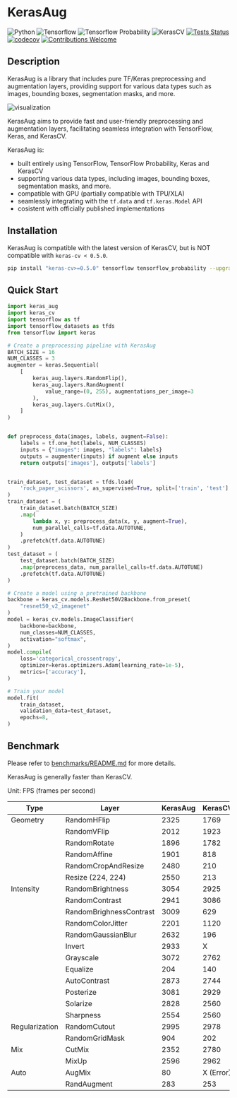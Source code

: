 # KerasAug

![Python](https://img.shields.io/badge/python-v3.8.0+-success.svg)
![Tensorflow](https://img.shields.io/badge/tensorflow-v2.12.0+-success.svg)
![Tensorflow Probability](https://img.shields.io/badge/tensorflow_probability-v0.20.0+-success.svg)
![KerasCV](https://img.shields.io/badge/keras_cv-v0.5.0+-success.svg)
[![Tests Status](https://github.com/james77777778/keras-aug/actions/workflows/actions.yml/badge.svg?branch=main)](https://github.com/james77777778/keras-aug/actions?query=branch%3Amain)
[![codecov](https://codecov.io/gh/james77777778/keras-aug/branch/main/graph/badge.svg?token=81ELI3VH7H)](https://codecov.io/gh/james77777778/keras-aug)
[![Contributions Welcome](https://img.shields.io/badge/contributions-welcome-brightgreen.svg?style=flat)](https://github.com/james77777778/keras-aug/issues)

## Description

KerasAug is a library that includes pure TF/Keras preprocessing and augmentation layers, providing support for various data types such as images, bounding boxes, segmentation masks, and more.

![visualization](https://user-images.githubusercontent.com/20734616/237416247-417f2870-1e0d-45d6-abda-e384a82118df.gif)

KerasAug aims to provide fast and user-friendly preprocessing and augmentation layers, facilitating seamless integration with TensorFlow, Keras, and KerasCV.

KerasAug is:

- built entirely using TensorFlow, TensorFlow Probability, Keras and KerasCV
- supporting various data types, including images, bounding boxes, segmentation masks, and more.
- compatible with GPU (partially compatible with TPU/XLA)
- seamlessly integrating with the `tf.data` and `tf.keras.Model` API
- cosistent with officially published implementations

## Installation

KerasAug is compatible with the latest version of KerasCV, but is NOT compatible with `keras-cv < 0.5.0`.

```bash
pip install "keras-cv>=0.5.0" tensorflow tensorflow_probability --upgrade
```

## Quick Start

```python
import keras_aug
import keras_cv
import tensorflow as tf
import tensorflow_datasets as tfds
from tensorflow import keras

# Create a preprocessing pipeline with KerasAug
BATCH_SIZE = 16
NUM_CLASSES = 3
augmenter = keras.Sequential(
    [
        keras_aug.layers.RandomFlip(),
        keras_aug.layers.RandAugment(
            value_range=(0, 255), augmentations_per_image=3
        ),
        keras_aug.layers.CutMix(),
    ]
)


def preprocess_data(images, labels, augment=False):
    labels = tf.one_hot(labels, NUM_CLASSES)
    inputs = {"images": images, "labels": labels}
    outputs = augmenter(inputs) if augment else inputs
    return outputs['images'], outputs['labels']


train_dataset, test_dataset = tfds.load(
    'rock_paper_scissors', as_supervised=True, split=['train', 'test']
)
train_dataset = (
    train_dataset.batch(BATCH_SIZE)
    .map(
        lambda x, y: preprocess_data(x, y, augment=True),
        num_parallel_calls=tf.data.AUTOTUNE,
    )
    .prefetch(tf.data.AUTOTUNE)
)
test_dataset = (
    test_dataset.batch(BATCH_SIZE)
    .map(preprocess_data, num_parallel_calls=tf.data.AUTOTUNE)
    .prefetch(tf.data.AUTOTUNE)
)

# Create a model using a pretrained backbone
backbone = keras_cv.models.ResNet50V2Backbone.from_preset(
    "resnet50_v2_imagenet"
)
model = keras_cv.models.ImageClassifier(
    backbone=backbone,
    num_classes=NUM_CLASSES,
    activation="softmax",
)
model.compile(
    loss='categorical_crossentropy',
    optimizer=keras.optimizers.Adam(learning_rate=1e-5),
    metrics=['accuracy'],
)

# Train your model
model.fit(
    train_dataset,
    validation_data=test_dataset,
    epochs=8,
)
```

## Benchmark

Please refer to [benchmarks/README.md](benchmarks/README.md) for more details.

KerasAug is generally faster than KerasCV.

Unit: FPS (frames per second)

| Type           | Layer                   | KerasAug | KerasCV   |
|----------------|-------------------------|----------|-----------|
| Geometry       | RandomHFlip             | 2325     | 1769      |
|                | RandomVFlip             | 2012     | 1923      |
|                | RandomRotate            | 1896     | 1782      |
|                | RandomAffine            | 1901     | 818       |
|                | RandomCropAndResize     | 2480     | 210       |
|                | Resize (224, 224)       | 2550     | 213       |
| Intensity      | RandomBrightness        | 3054     | 2925      |
|                | RandomContrast          | 2941     | 3086      |
|                | RandomBrighnessContrast | 3009     | 629       |
|                | RandomColorJitter       | 2201     | 1120      |
|                | RandomGaussianBlur      | 2632     | 196       |
|                | Invert                  | 2933     | X         |
|                | Grayscale               | 3072     | 2762      |
|                | Equalize                | 204      | 140       |
|                | AutoContrast            | 2873     | 2744      |
|                | Posterize               | 3081     | 2929      |
|                | Solarize                | 2828     | 2560      |
|                | Sharpness               | 2554     | 2560      |
| Regularization | RandomCutout            | 2995     | 2978      |
|                | RandomGridMask          | 904      | 202       |
| Mix            | CutMix                  | 2352     | 2780      |
|                | MixUp                   | 2596     | 2962      |
| Auto           | AugMix                  | 80       | X (Error) |
|                | RandAugment             | 283      | 253       |
